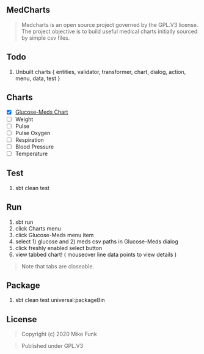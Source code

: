 MedCharts
---------
>Medcharts is an open source project governed by the GPL.V3 license. The project objective is
>to build useful medical charts initially sourced by simple csv files.

Todo
----
1. Unbuilt charts { entities, validator, transformer, chart, dialog, action, menu, data, test }

Charts
------
- [x] [Glucose-Meds Chart](glucose.meds.chart.md)
- [ ] Weight
- [ ] Pulse
- [ ] Pulse Oxygen
- [ ] Respiration
- [ ] Blood Pressure
- [ ] Temperature

Test
----
1. sbt clean test

Run
---
1. sbt run
2. click Charts menu
3. click Glucose-Meds menu item
4. select 1) glucose and 2) meds csv paths in Glucose-Meds dialog
5. click freshly enabled select button
6. view tabbed chart! ( mouseover line data points to view details )
>Note that tabs are closeable.

Package
-------
1. sbt clean test universal:packageBin

License
-------
>Copyright (c) 2020 Mike Funk

>Published under GPL.V3